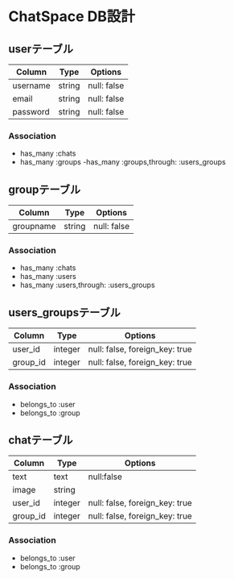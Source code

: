 # ChatSpace DB設計
## userテーブル
|Column|Type|Options|
|------|----|-------|
|username|string|null: false|
|email|string|null: false|
|password|string|null: false|
### Association
- has_many :chats
- has_many :groups
-has_many  :groups,through: :users_groups

## groupテーブル
|Column|Type|Options|
|------|----|-------|
|groupname|string|null: false|
### Association
- has_many :chats
- has_many :users
- has_many :users,through: :users_groups

## users_groupsテーブル
|Column|Type|Options|
|------|----|-------|
|user_id|integer|null: false, foreign_key: true|
|group_id|integer|null: false, foreign_key: true|
### Association
- belongs_to :user
- belongs_to :group

## chatテーブル
|Column|Type|Options|
|------|----|-------|
|text|text|null:false|
|image|string||
|user_id|integer|null: false, foreign_key: true|
|group_id|integer|null: false, foreign_key: true|

### Association
- belongs_to :user
- belongs_to :group

